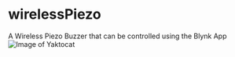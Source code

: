 # wirelessPiezo
A Wireless Piezo Buzzer that can be controlled using the Blynk App
![Image of Yaktocat](https://octodex.github.com/images/yaktocat.png)
